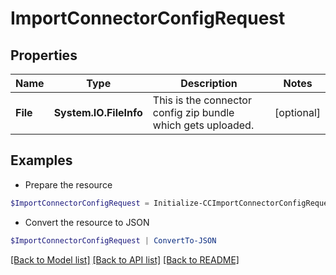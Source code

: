 # ImportConnectorConfigRequest
## Properties

Name | Type | Description | Notes
------------ | ------------- | ------------- | -------------
**File** | **System.IO.FileInfo** | This is the connector config zip bundle which gets uploaded. | [optional] 

## Examples

- Prepare the resource
```powershell
$ImportConnectorConfigRequest = Initialize-CCImportConnectorConfigRequest  -File null
```

- Convert the resource to JSON
```powershell
$ImportConnectorConfigRequest | ConvertTo-JSON
```

[[Back to Model list]](../README.md#documentation-for-models) [[Back to API list]](../README.md#documentation-for-api-endpoints) [[Back to README]](../README.md)

